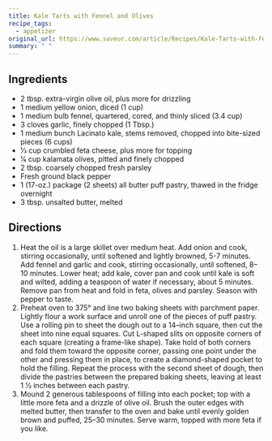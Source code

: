 ```yaml
---
title: Kale Tarts with Fennel and Olives
recipe_tags:
  - appetizer
original_url: https://www.saveur.com/article/Recipes/Kale-Tarts-with-Fennel-and-Olives/
summary: " "
---
```


## Ingredients

* 2 tbsp. extra-virgin olive oil, plus more for drizzling
* 1 medium yellow onion, diced (1 cup)
* 1 medium bulb fennel, quartered, cored, and thinly sliced (3.4 cup)
* 3 cloves garlic, finely chopped (1 Tbsp.)
* 1 medium bunch Lacinato kale, stems removed, chopped into bite-sized pieces (6 cups)
* 1⁄3 cup crumbled feta cheese, plus more for topping
* 1⁄4 cup kalamata olives, pitted and finely chopped
* 2 tbsp. coarsely chopped fresh parsley
* Fresh ground black pepper
* 1 (17-oz.) package (2 sheets) all butter puff pastry, thawed in the fridge overnight
* 3 tbsp. unsalted butter, melted

## Directions

1. Heat the oil is a large skillet over medium heat. Add onion and cook, stirring occasionally, until softened and lightly browned, 5-7 minutes. Add fennel and garlic and cook, stirring occasionally, until softened, 8–10 minutes. Lower heat; add kale, cover pan and cook until kale is soft and wilted, adding a teaspoon of water if necessary, about 5 minutes. Remove pan from heat and fold in feta, olives and parsley. Season with pepper to taste.
1. Preheat oven to 375° and line two baking sheets with parchment paper. Lightly flour a work surface and unroll one of the pieces of puff pastry. Use a rolling pin to sheet the dough out to a 14–inch square, then cut the sheet into nine equal squares. Cut L-shaped slits on opposite corners of each square (creating a frame-like shape). Take hold of both corners and fold them toward the opposite corner, passing one point under the other and pressing them in place, to create a diamond-shaped pocket to hold the filling. Repeat the process with the second sheet of dough, then divide the pastries between the prepared baking sheets, leaving at least 1 1⁄2 inches between each pastry.
1. Mound 2 generous tablespoons of filling into each pocket; top with a little more feta and a drizzle of olive oil. Brush the outer edges with melted butter, then transfer to the oven and bake until evenly golden brown and puffed, 25–30 minutes. Serve warm, topped with more feta if you like.
